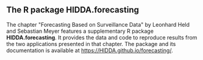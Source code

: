 ## The R package HIDDA.forecasting

The chapter "Forecasting Based on Surveillance Data"
by Leonhard Held and Sebastian Meyer features a supplementary R package
**HIDDA.forecasting**. It provides the data and code to
reproduce results from the two applications presented in that chapter.
The package and its documentation is available at
<https://HIDDA.github.io/forecasting/>.
